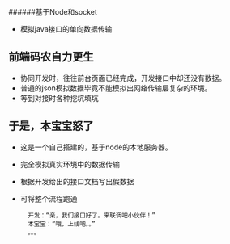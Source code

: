 ######基于Node和socket
* 模拟java接口的单向数据传输

## 前端码农自力更生

* 协同开发时，往往前台页面已经完成，开发接口中却还没有数据。
* 普通的json模拟数据毕竟不能模拟出网络传输层复杂的环境。
* 等到对接时各种挖坑填坑

## 于是，本宝宝怒了

* 这是一个自己搭建的，基于node的本地服务器。
* 完全模拟真实环境中的数据传输
* 根据开发给出的接口文档写出假数据
* 可将整个流程跑通

        开发：“亲，我们接口好了。来联调吧小伙伴！”
        本宝宝：“哦，上线吧。。”
        。。。

